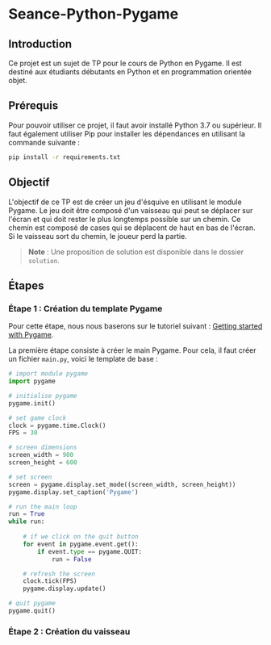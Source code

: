 # Seance-Python-Pygame

## Introduction

Ce projet est un sujet de TP pour le cours de Python en Pygame. Il est destiné aux étudiants débutants en Python et en programmation orientée objet.

## Prérequis

Pour pouvoir utiliser ce projet, il faut avoir installé Python 3.7 ou supérieur. Il faut également utiliser Pip pour installer les dépendances en utilisant la commande suivante :

```bash
pip install -r requirements.txt
```

## Objectif

L'objectif de ce TP est de créer un jeu d'ésquive en utilisant le module Pygame. Le jeu doit être composé d'un vaisseau qui peut se déplacer sur l'écran et qui doit rester le plus longtemps possible sur un chemin. Ce chemin est composé de cases qui se déplacent de haut en bas de l'écran. Si le vaisseau sort du chemin, le joueur perd la partie.

> **Note** : Une proposition de solution est disponible dans le dossier `solution`.

## Étapes

### Étape 1 : Création du template Pygame

Pour cette étape, nous nous baserons sur le tutoriel suivant : [Getting started with Pygame](https://riptutorial.com/pygame).

La première étape consiste à créer le main Pygame. Pour cela, il faut créer un fichier `main.py`, voici le template de base :

```python
# import module pygame
import pygame

# initialise pygame
pygame.init()

# set game clock
clock = pygame.time.Clock()
FPS = 30

# screen dimensions
screen_width = 900
screen_height = 600

# set screen
screen = pygame.display.set_mode((screen_width, screen_height))
pygame.display.set_caption('Pygame')

# run the main loop
run = True
while run:
    
    # if we click on the quit button
    for event in pygame.event.get():
        if event.type == pygame.QUIT:
            run = False

    # refresh the screen
    clock.tick(FPS)
    pygame.display.update()

# quit pygame
pygame.quit()
```

### Étape 2 : Création du vaisseau



